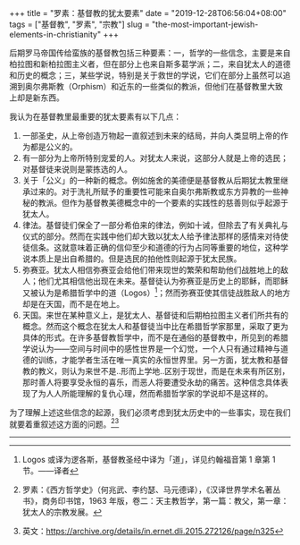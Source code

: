 +++
title = "罗素：基督教的犹太要素"
date = "2019-12-28T06:56:04+08:00"
tags = ["基督教", "罗素", "宗教"]
slug = "the-most-important-jewish-elements-in-christianity"
+++

后期罗马帝国传给蛮族的基督教包括三种要素：一，哲学的一些信念，主要是来自柏拉图和新柏拉图主义者，但在部分上也来自斯多葛学派；二，来自犹太人的道德和历史的概念；三，某些学说，特别是关于救世的学说，它们在部分上虽然可以追溯到奥尔弗斯教（Orphism）和近东的一些类似的教派，但他们在基督教里大致上却是新东西。

我认为在基督教里最重要的犹太要素有以下几点：

1. 一部圣史，从上帝创造万物起一直叙述到未来的结局，并向人类显明上帝的作为都是公义的。
2. 有一部分为上帝所特别宠爱的人。对犹太人来说，这部分人就是上帝的选民；对基督徒来说则是蒙拣选的人。
3. 关于「公义」的一种新的概念。例如施舍的美德便是基督教从后期犹太教里继承过来的。对于洗礼所赋予的重要性可能来自奥尔弗斯教或东方异教的一些神秘的教派。但作为基督教美德概念中的一个要素的实践性的慈善则似乎起源于犹太人。
4. 律法。基督徒们保全了一部分希伯来的律法，例如十诫，但除去了有关典礼与仪式的部分。然而在实践中他们却大致以犹太人给予律法那样的感情来对待使徒信条。这就意味着正确的信仰至少和道德的行为占同等重要的地位，这种学说本质上是出自希腊的。但是选民的拍他性则起源于犹太民族。
5. 弥赛亚。犹太人相信弥赛亚会给他们带来现世的繁荣和帮助他们战胜地上的敌人；他们尤其相信他出现在未来。基督徒认为弥赛亚是历史上的耶稣，而耶稣又被认为是希腊哲学中的道（Logos）[^1]；然而弥赛亚使其信徒战胜敌人的地方却是在天国，而不是在地上。
6. 天国。来世在某种意义上，是犹太人、基督徒和后期柏拉图主义者们所共有的概念。然而这个概念在犹太人和基督徒当中比在希腊哲学家那里，采取了更为具体的形式。在许多基督教哲学中，而不是在通俗的基督教中，所见到的希腊学说认为——空间与时间中的感性世界是一个幻觉，一个人只有通过精神与道德的训练，才能学者生活在唯一真实的永恒世界里。另一方面，犹太教和基督教的教义，则认为来世不是..形而上学地..区别于现世，而是在未来有所区别，那时善人将要享受永恒的喜乐，而恶人将要遭受永劫的痛苦。这种信念具体表现了为人人所能理解的复仇心理，然而希腊哲学家的学说却不是这样的。

为了理解上述这些信念的起源，我们必须考虑到犹太历史中的一些事实，现在我们就要着重叙述这方面的问题。[^2][^3]

---

[^1]: Logos 或译为逻各斯，基督教圣经中译为「道」，详见约翰福音第 1 章第 1 节。——译者
[^2]: 罗素：《西方哲学史》（何兆武、李约瑟、马元德译），《汉译世界学术名著丛书》，商务印书馆，1963 年版，卷二：天主教哲学，第一篇：教父，第一章：犹太人的宗教发展。
[^3]: 英文：https://archive.org/details/in.ernet.dli.2015.272126/page/n325
